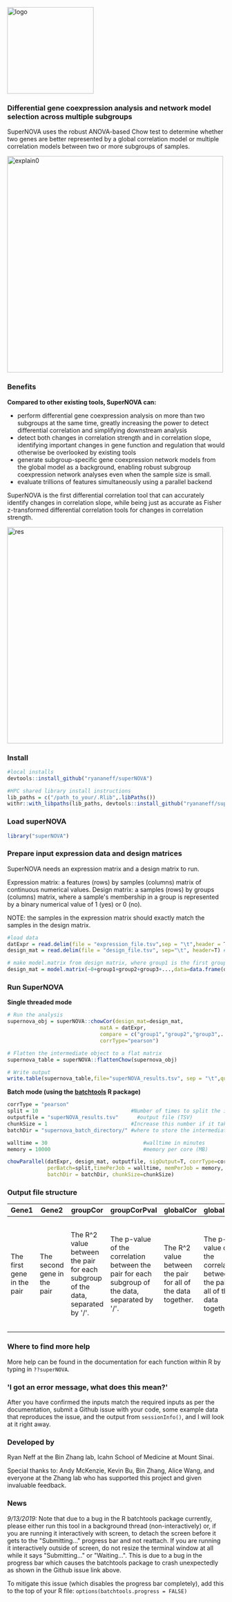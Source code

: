 <img src="https://i.imgur.com/sRIxQAf.png" alt="logo" width=200>

### Differential gene coexpression analysis and network model selection across multiple subgroups

SuperNOVA uses the robust ANOVA-based Chow test to determine whether two genes are better represented by a global correlation model or multiple correlation models between two or more subgroups of samples. 

<img src="https://i.imgur.com/vtRwYLN.png" alt="explain0" width=500>

### Benefits

**Compared to other existing tools, SuperNOVA can:**
* perform differential gene coexpression analysis on more than two subgroups at the same time, greatly increasing the power to detect differential correlation and simplifying downstream analysis 
* detect both changes in correlation strength and in correlation slope, identifying important changes in gene function and regulation that would otherwise be overlooked by existing tools
* generate subgroup-specific gene coexpression network models from the global model as a background, enabling robust subgroup coexpression network analyses even when the sample size is small. 
* evaluate trillions of features simultaneously using a parallel backend

SuperNOVA is the first differential correlation tool that can accurately identify changes in correlation slope, while being just as accurate as Fisher z-transformed differential correlation tools for changes in correlation strength.

<img src="https://i.imgur.com/ww9jlDt.png" alt="res" width=500>

### Install 

```R
#local installs
devtools::install_github("ryananeff/superNOVA")

#HPC shared library install instructions
lib_paths = c("/path_to_your/.Rlib",.libPaths())
withr::with_libpaths(lib_paths, devtools::install_github("ryananeff/superNOVA"))
```

### Load superNOVA

```R
library("superNOVA")
```

### Prepare input expression data and design matrices

SuperNOVA needs an expression matrix and a design matrix to run.

Expression matrix: a features (rows) by samples (columns) matrix of continuous numerical values.
Design matrix: a samples (rows) by groups (columns) matrix, where a sample's membership in a group is represented by a binary numerical value of 1 (yes) or 0 (no).

NOTE: the samples in the expression matrix should exactly match the samples in the design matrix. 

```R
#load data
datExpr = read.delim(file = "expression_file.tsv",sep = "\t",header = T) #expression
design_mat = read.delim(file = "design_file.tsv", sep="\t", header=T) #design

# make model.matrix from design matrix, where group1 is the first group, group2 is the second group, etc...
design_mat = model.matrix(~0+group1+group2+group3+...,data=data.frame(design_mat))

```

### Run SuperNOVA

**Single threaded mode**

```R
# Run the analysis
supernova_obj = superNOVA::chowCor(design_mat=design_mat,
                              matA = datExpr,
                              compare = c("group1","group2","group3",...),
                              corrType="pearson")

# Flatten the intermediate object to a flat matrix
supernova_table = superNOVA::flattenChow(supernova_obj)

# Write output
write.table(supernova_table,file="superNOVA_results.tsv", sep = "\t",quote = F,row.names = F)

```

**Batch mode (using the [batchtools](https://mllg.github.io/batchtools/index.html) R package)**

```R
corrType = "pearson"
split = 10	                            #Number of times to split the input into smaller chunks
outputfile = "superNOVA_results.tsv"	  #output file (TSV)
chunkSize = 1                           #Increase this number if it takes a long time to submit jobs to HPC
batchDir = "supernova_batch_directory/" #where to store the intermediate results

walltime = 30 								#walltime in minutes
memory = 10000								#memory per core (MB)

chowParallel(datExpr, design_mat, outputfile, sigOutput=T, corrType=corrType,
             perBatch=split,timePerJob = walltime, memPerJob = memory,
             batchDir = batchDir, chunkSize=chunkSize)

```

### Output file structure

| Gene1                      | Gene2                       | groupCor                                                                        | groupCorPval                                                                                      | globalCor                                                    | globalCorP                                                                    | pValDiff                                                                                                                                                                                             | qValDiff                                                | Classes                                                                                  | group_order                                                          |
|----------------------------|-----------------------------|---------------------------------------------------------------------------------|---------------------------------------------------------------------------------------------------|--------------------------------------------------------------|-------------------------------------------------------------------------------|------------------------------------------------------------------------------------------------------------------------------------------------------------------------------------------------------|---------------------------------------------------------|------------------------------------------------------------------------------------------|----------------------------------------------------------------------|
| The first gene in the pair | The second gene in the pair | The R^2 value between the pair for each subgroup of the data, separated by '/'. | The p-value of the correlation between the pair for each subgroup of the data, separated by '/'.  | The R^2 value between the pair for all of the data together. | The p-value of the correlation between the pair for all of the data together. | The p-value that a single linear regression model fits all of the data vs. separate subgroup models under ANOVA. | The adjusted q-value of the reported Chow test p-value. | The correlation direction ("+","0","-") for each subgroup of the data, separated by '/'. | The order of the subgroups evaluated by SuperNOVA, separated by '/'. |


### Where to find more help

More help can be found in the documentation for each function within R by typing in `??superNOVA`.


### 'I got an error message, what does this mean?'

After you have confirmed the inputs match the required inputs as per the documentation, submit a Github issue with your code, some example data that reproduces the issue, and the output from `sessionInfo()`, and I will look at it right away.

### Developed by 

Ryan Neff at the Bin Zhang lab, Icahn School of Medicine at Mount Sinai. 

Special thanks to: Andy McKenzie, Kevin Bu, Bin Zhang, Alice Wang, and everyone at the Zhang lab who has supported this project and given invaluable feedback.

### News

*9/13/2019:* Note that due to a bug in the R batchtools package currently, please either run this tool in a background thread (non-interactively) or, if you are running it interactively with screen, to detach the screen before it gets to the "Submitting..." progress bar and not reattach. If you are running it interactively outside of screen, do not resize the terminal window at all while it says "Submitting..." or "Waiting...". This is due to a bug in the progress bar which causes the batchtools package to crash unexpectedly as shown in the Github issue link above.

To mitigate this issue (which disables the progress bar completely), add this to the top of your R file: 
`options(batchtools.progress = FALSE)`
